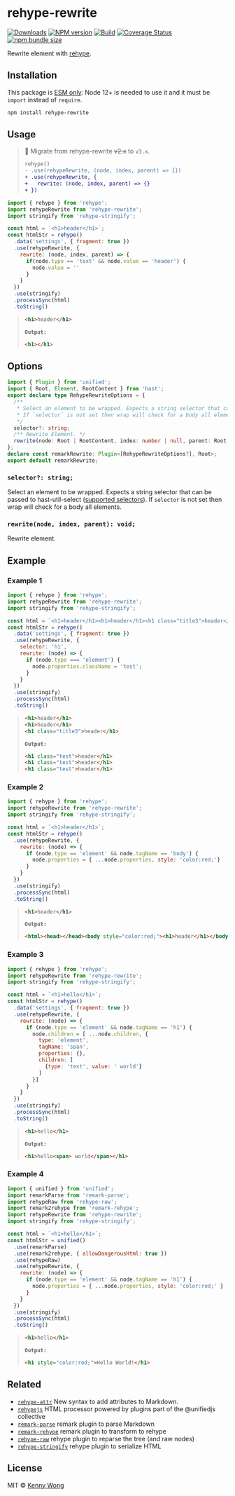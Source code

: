 rehype-rewrite
===
<!--rehype:style=display: flex; height: 230px; align-items: center; justify-content: center; font-size: 38px;-->

[![Downloads](https://img.shields.io/npm/dm/rehype-rewrite.svg?style=flat)](https://www.npmjs.com/package/rehype-rewrite)
[![NPM version](https://img.shields.io/npm/v/rehype-rewrite.svg?style=flat)](https://npmjs.org/package/rehype-rewrite)
[![Build](https://github.com/jaywcjlove/rehype-rewrite/actions/workflows/ci.yml/badge.svg)](https://github.com/jaywcjlove/rehype-rewrite/actions/workflows/ci.yml)
[![Coverage Status](https://jaywcjlove.github.io/rehype-rewrite/badges.svg)](https://jaywcjlove.github.io/rehype-rewrite/lcov-report/)
[![npm bundle size](https://img.shields.io/bundlephobia/minzip/rehype-rewrite)](https://bundlephobia.com/result?p=rehype-rewrite)

Rewrite element with [rehype](https://github.com/rehypejs/rehype).

## Installation

This package is [ESM only](https://gist.github.com/sindresorhus/a39789f98801d908bbc7ff3ecc99d99c): Node 12+ is needed to use it and it must be `import` instead of `require`.

```bash
npm install rehype-rewrite
```

## Usage

> 🚧  Migrate from rehype-rewrite ~~v2.x~~<!--rehype:style=color: red;--> to `v3.x`<!--rehype:style=background-color: #4caf50; color: #fff;-->.
> 
> ```diff
> rehype()
> - .use(rehypeRewrite, (node, index, parent) => {})
> + .use(rehypeRewrite, {
> +   rewrite: (node, index, parent) => {}
> + })
> ```
<!--rehype:style=border-left-color: #fddf4c;-->

```js
import { rehype } from 'rehype';
import rehypeRewrite from 'rehype-rewrite';
import stringify from 'rehype-stringify';

const html = `<h1>header</h1>`;
const htmlStr = rehype()
  .data('settings', { fragment: true })
  .use(rehypeRewrite, {
    rewrite: (node, index, parent) => {
      if(node.type == 'text' && node.value == 'header') {
        node.value = ''
      }
    }
  })
  .use(stringify)
  .processSync(html)
  .toString()
```

> ```html
> <h1>header</h1>
> ```
> **`Output:`** 
> 
> ```html
> <h1></h1>
> ```
> 

## Options

```ts
import { Plugin } from 'unified';
import { Root, Element, RootContent } from 'hast';
export declare type RehypeRewriteOptions = {
  /**
   * Select an element to be wrapped. Expects a string selector that can be passed to hast-util-select ([supported selectors](https://github.com/syntax-tree/hast-util-select/blob/master/readme.md#support)).
   * If `selector` is not set then wrap will check for a body all elements.
   */
  selector?: string;
  /** Rewrite Element. */
  rewrite(node: Root | RootContent, index: number | null, parent: Root | Element | null): void;
};
declare const remarkRewrite: Plugin<[RehypeRewriteOptions?], Root>;
export default remarkRewrite;
```

### `selector?: string;`

Select an element to be wrapped. Expects a string selector that can be passed to hast-util-select ([supported selectors](https://github.com/syntax-tree/hast-util-select/blob/master/readme.md#support)). If `selector` is not set then wrap will check for a body all elements.

### `rewrite(node, index, parent): void;`

Rewrite element.

## Example

### Example 1

```js
import { rehype } from 'rehype';
import rehypeRewrite from 'rehype-rewrite';
import stringify from 'rehype-stringify';

const html = `<h1>header</h1><h1>header</h1><h1 class="title3">header</h1>`;
const htmlStr = rehype()
  .data('settings', { fragment: true })
  .use(rehypeRewrite, {
    selector: 'h1',
    rewrite: (node) => {
      if (node.type === 'element') {
        node.properties.className = 'test';
      }
    }
  })
  .use(stringify)
  .processSync(html)
  .toString()
```

> ```html
> <h1>header</h1>
> <h1>header</h1>
> <h1 class="title3">header</h1>
> ```
> **`Output:`** 
> 
> ```html
> <h1 class="test">header</h1>
> <h1 class="test">header</h1>
> <h1 class="test">header</h1>
> ```
>

### Example 2

```js
import { rehype } from 'rehype';
import rehypeRewrite from 'rehype-rewrite';
import stringify from 'rehype-stringify';

const html = `<h1>header</h1>`;
const htmlStr = rehype()
  .use(rehypeRewrite, {
    rewrite: (node) => {
      if (node.type == 'element' && node.tagName == 'body') {
        node.properties = { ...node.properties, style: 'color:red;'}
      }
    }
  })
  .use(stringify)
  .processSync(html)
  .toString()
```

> ```html
> <h1>header</h1>
> ```
> **`Output:`** 
> 
> ```html
> <html><head></head><body style="color:red;"><h1>header</h1></body></html>
> ```
>

### Example 3

```js
import { rehype } from 'rehype';
import rehypeRewrite from 'rehype-rewrite';
import stringify from 'rehype-stringify';

const html = `<h1>hello</h1>`;
const htmlStr = rehype()
  .data('settings', { fragment: true })
  .use(rehypeRewrite, {
    rewrite: (node) => {
      if (node.type == 'element' && node.tagName == 'h1') {
        node.children = [ ...node.children, {
          type: 'element',
          tagName: 'span',
          properties: {},
          children: [
            {type: 'text', value: ' world'}
          ]
        }]
      }
    }
  })
  .use(stringify)
  .processSync(html)
  .toString()
```

> ```html
> <h1>hello</h1>
> ```
> **`Output:`** 
> 
> ```html
> <h1>hello<span> world</span></h1>
> ```
> 

### Example 4

```js
import { unified } from 'unified';
import remarkParse from 'remark-parse';
import rehypeRaw from 'rehype-raw';
import remark2rehype from 'remark-rehype';
import rehypeRewrite from 'rehype-rewrite';
import stringify from 'rehype-stringify';

const html = `<h1>hello</h1>`;
const htmlStr = unified()
  .use(remarkParse)
  .use(remark2rehype, { allowDangerousHtml: true })
  .use(rehypeRaw)
  .use(rehypeRewrite, {
    rewrite: (node) => {
      if (node.type == 'element' && node.tagName == 'h1') {
        node.properties = { ...node.properties, style: 'color:red;' }
      }
    }
  })
  .use(stringify)
  .processSync(html)
  .toString()
```

> ```html
> <h1>hello</h1>
> ```
>
> **`Output:`** 
> 
> ```html
> <h1 style="color:red;">Hello World!</h1>
> ```
> 

## Related

- [`rehype-attr`](https://github.com/jaywcjlove/rehype-attr) New syntax to add attributes to Markdown.
- [`rehypejs`](https://github.com/rehypejs/rehype) HTML processor powered by plugins part of the @unifiedjs collective
- [`remark-parse`](https://www.npmjs.com/package/remark-parse) remark plugin to parse Markdown
- [`remark-rehype`](https://www.npmjs.com/package/remark-rehype) remark plugin to transform to rehype
- [`rehype-raw`](https://www.npmjs.com/package/rehype-raw) rehype plugin to reparse the tree (and raw nodes)
- [`rehype-stringify`](https://www.npmjs.com/package/rehype-stringify) rehype plugin to serialize HTML

## License

MIT © [Kenny Wong](https://github.com/jaywcjlove)

